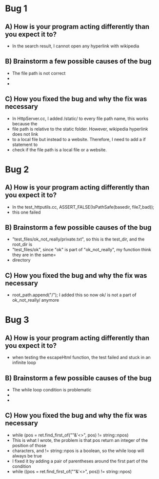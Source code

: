 # Bug 1

## A) How is your program acting differently than you expect it to?
- In the search result, I cannot open any hyperlink with wikipedia

## B) Brainstorm a few possible causes of the bug
- The file path is not correct
- 
- 

## C) How you fixed the bug and why the fix was necessary
- In HttpServer.cc, I added /static/ to every file path name, this works because the 
- file path is relative to the static folder. However, wikipedia hyperlink does not link
- to a local file but instead to a website. Therefore, I need to add a if statement to
- check if the file path is a local file or a website.


# Bug 2

## A) How is your program acting differently than you expect it to?
- In the test_httputils.cc, ASSERT_FALSE(IsPathSafe(basedir, file7_bad));
- this one failed

## B) Brainstorm a few possible causes of the bug
- "test_files/ok_not_really/private.txt", so this is the test_dir, and the root_dir is
- "test_files/ok", since "ok" is part of "ok_not_really", my function think they are in the same=
- directory

## C) How you fixed the bug and why the fix was necessary
- root_path.append("/"); I added this so now ok/ is not a part of ok_not_really/ anymore


# Bug 3

## A) How is your program acting differently than you expect it to?
- when testing the escapeHtml function, the test failed and stuck in an infinite loop

## B) Brainstorm a few possible causes of the bug
- The while loop condition is problematic
- 
- 

## C) How you fixed the bug and why the fix was necessary
- while (pos = ret.find_first_of("\"&'<>", pos) != string::npos)
- This is what I wrote, the problem is that pos return an integer of the position of those
- characters, and != string::npos is a boolean, so the while loop will always be true
- I fixed it by adding a pair of parentheses around the first part of the condition
- while ((pos = ret.find_first_of("\"&'<>", pos)) != string::npos) 
